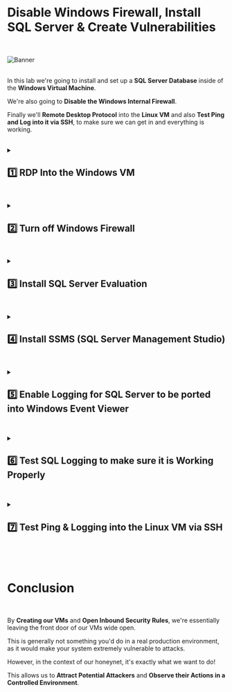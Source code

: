 <br>

# Disable Windows Firewall, Install SQL Server & Create Vulnerabilities

<br>


![Banner](https://github.com/user-attachments/assets/74cda7d0-a70b-4459-b53a-70078edb326f)
<br />
<br />

In this lab we're going to install and set up a **SQL Server Database** inside of the **Windows Virtual Machine**.

We're also going to **Disable the Windows Internal Firewall**.

Finally we'll **Remote Desktop Protocol** into the **Linux VM** and also **Test Ping and Log into it via SSH**, to make sure we can get in and everything is working.

<br />

<details close> 
<summary> <h2> 1️⃣ RDP Into the Windows VM</h2> </summary>
<br>

The first step is to copy the **Public IP Address** of the ```windows-vm```

![azure portal](https://github.com/user-attachments/assets/59c10e90-33da-4cf3-a40c-802f76edf858)


Using the **Microsoft Remote Desktop** ➜ Remote into the VM using that IP Address and:

- Username: ```labuser```
- Password: ```Cyberlab123!```

![azure portal](https://github.com/user-attachments/assets/59c10e90-33da-4cf3-a40c-802f76edf858)

  </details>

<h2></h2>

<details close> 
<summary> <h2>2️⃣ Turn off Windows Firewall</h2> </summary>
<br>

> By **Turnning off the Firewall**, the Virtual Machine is essentially going to respond to ping requests and all sorts of traffic ➜ making it easier to be discovered on the internet by bad actors.
> 
> We have previously opened up the **NSG** (which in a sense is the **Azure Firewall**), but inside of the Operating System there's another **Firewall** ➜ so we're going to disable that.

<br>

Back in our Wondows Vm, the first thing to do is **Disable the Internal Windows Firewall**.

Inside the Windows Firewall ➜ click on **Windows Defender Firewall Properties**.

Then trun of the **Firewall State** for the **Domain**, **Private** and **Public Profiles**:

![azure portal](https://github.com/user-attachments/assets/59c10e90-33da-4cf3-a40c-802f76edf858)

![azure portal](https://github.com/user-attachments/assets/59c10e90-33da-4cf3-a40c-802f76edf858)

  </details>

<h2></h2>

<details close> 
<summary> <h2>3️⃣ Install SQL Server Evaluation</h2> </summary>
<br>

> We're going to use SQL Server as another component of our Honeynet that we can let attacker discover and try to hack into.
> 
> We're not actually going to do anything with SQL, we're not going to put any data in there, it's just going to serve as another Endpoint for people to attack and we're going to ghenerate logs with it.

<br>

You can **[Download SQL Server here](https://www.microsoft.com/en-us/evalcenter/evaluate-sql-server-2019)**

Download the EXE file and install it on the VM:

![azure portal](https://github.com/user-attachments/assets/59c10e90-33da-4cf3-a40c-802f76edf858)

In this case we're going to **Download Media**:

![azure portal](https://github.com/user-attachments/assets/59c10e90-33da-4cf3-a40c-802f76edf858)

We'll download an **ISO** and put it on the **Desktop**:

![azure portal](https://github.com/user-attachments/assets/59c10e90-33da-4cf3-a40c-802f76edf858)

After it's been downloaded, right-click the ISO file and click **Mount**:

![azure portal](https://github.com/user-attachments/assets/59c10e90-33da-4cf3-a40c-802f76edf858)

Look for the **SqlSetup** on your PC and then actaully install SQL by clicking on the **setup** file:

![azure portal](https://github.com/user-attachments/assets/59c10e90-33da-4cf3-a40c-802f76edf858)

Afte the SQL setup opens, just click **Instalation** and then **New SQL Server stand-alone installation**:

![azure portal](https://github.com/user-attachments/assets/59c10e90-33da-4cf3-a40c-802f76edf858)

Accept the "license terms" and click "Next" until reaching the **Feature Selection** Tab where you want to tick the ☑ **Database Engine Services** check box:

We'll use Mixed Mode for SQL Server Authentication and Windows Authentication:

By default SQL Server can have an admin account called "sa" (for system administrator), so we'll set up the password for this

- Username: ```sa``` (default)
- Password: ```Cyberlab123!```

We'll also add the current Windows User, which will make our User ```labuser``` able to Authenticate and "log into" our SQL instance.

Click on **"Add Current User"** and it will add the current user ```labuser``` as well

![azure portal](https://github.com/user-attachments/assets/59c10e90-33da-4cf3-a40c-802f76edf858)

![azure portal](https://github.com/user-attachments/assets/59c10e90-33da-4cf3-a40c-802f76edf858)

  </details>

<h2></h2>

<details close> 
<summary> <h2>4️⃣ Install SSMS (SQL Server Management Studio)</h2> </summary>
<br>

> The next thing we're going to do is install **SQL Server Management Studio**.
> 
> This is just an app that essentially let's us log into **SQL Server Database** and visualize things.
> 
> Basically we're going to use SSMS to attempt to log in and **Generate Logs** or **Failure to Authenticate Logs**.

<br>

You can **[Download SSMS here](https://learn.microsoft.com/en-us/sql/ssms/download-sql-server-management-studio-ssms)**

Open the **SSMS Setup ENU exe** File, install it and Restart the Vm:

  ![VM create](https://github.com/user-attachments/assets/fd16cae4-cdfd-45c8-b0a3-d94a04c9677d)

  ![VM create](https://github.com/user-attachments/assets/fd16cae4-cdfd-45c8-b0a3-d94a04c9677d)


>   <details close> 
>   
> **<summary> 💡 Note</summary>**
> 
> Again this is just an App that let's us connect to our SQL Database.
> 
> Because our Virtual Machine is completely exposed to the Internet: The NSG is wide open & the local Firewall is wide open ➜ theoretically anyone could attempt to connect to the SQL Database we just installed.
> 
> It doesn't have to be someone on the VM, it can be someone from anywhere worldwide, as long as they can access our VM's IP Address.
> 
>   </details>

<br>

  </details>

<h2></h2>
<details close>
  
<summary> <h2>5️⃣ Enable Logging for SQL Server to be ported into Windows Event Viewer</h2> </summary>
<br>

> The next thing we're going to do is **Enable Logging for SQL Server**, in order to send the logs to the **Windows Event Log**.
> 
> This part is a bit troublesome to do ➜ there's a few steps we have to do to **Enable Logging for SQL Server**.

<br>

You can **[Follow this Link to Write SQL Server Audit Events to the Security log](https://learn.microsoft.com/en-us/sql/relational-databases/security/auditing/write-sql-server-audit-events-to-the-security-log?view=sql-server-ver16)**

<br>

  <details close> 
  
**<summary> 📝 Summary</summary>**

We can view all the logs for the Windows VM through the **Event Viewer**.

  ![VM create](https://github.com/user-attachments/assets/fd16cae4-cdfd-45c8-b0a3-d94a04c9677d)

For example if we go to Windows **Logs** > **Security** > click on one of the **Events / Logs** ➜ we can se the details: ***"An account was successfully logged on."***

Whenever someone fails a login, or has a succesful login ➜ that's going to be recorded in the **Event Viewer** and we can see it:

  ![VM create](https://github.com/user-attachments/assets/fd16cae4-cdfd-45c8-b0a3-d94a04c9677d)

<br>

> Basically what we're doing right now is set up the **SQL Server** ➜ so that when somebody **Fails to Authenticate** against it, we'll be able to see the logs for that in the **Event Viewer**
> 
> And to achieve that we first need to provide full permissions for the SQL Server service account to the registry hive (**Registry Editor**).
> 
> The **Windows Registry** is a place in the computer where we can make a lot of granular configurations to affect the way the OS behaves.

  </details>

<br>

<br>

First we're going to open the **Registry Editor**:

  ![VM create](https://github.com/user-attachments/assets/fd16cae4-cdfd-45c8-b0a3-d94a04c9677d)

Paste the following Registry path inside it (instead of browsing to it):

```HKEY_LOCAL_MACHINE\SYSTEM\CurrentControlSet\Services\EventLog\Security```

  ![VM create](https://github.com/user-attachments/assets/fd16cae4-cdfd-45c8-b0a3-d94a04c9677d)

Then we'll right-click the **Security** key > click on **Permissions**

  ![VM create](https://github.com/user-attachments/assets/fd16cae4-cdfd-45c8-b0a3-d94a04c9677d)

Add the ```NETWORK SERVICE``` account to the permission > and thick the ☑ boxes **Full Control** and **Read**

Click **"Apply"** and then **"OK"**:

  ![VM create](https://github.com/user-attachments/assets/fd16cae4-cdfd-45c8-b0a3-d94a04c9677d)

<br>

<h2></h2>

<br>

Now we'll **Enable Auditing from SQL Server**

From the Start menu > type **cmd** > right-click on **Command Prompt** and **Run as administrator**

  ![VM create](https://github.com/user-attachments/assets/fd16cae4-cdfd-45c8-b0a3-d94a04c9677d)

Paste the following **statement** > press **"Enter"** > and you can see that the command was **successfully executed** ✔️

```auditpol /set /subcategory:"application generated" /success:enable /failure:enable```

<br>

  ![VM create](https://github.com/user-attachments/assets/fd16cae4-cdfd-45c8-b0a3-d94a04c9677d)

<br>

<h2></h2>

<br>

The next thing to do is open the **SSMS**, log into it and **Enable Auditing**.

  ![VM create](https://github.com/user-attachments/assets/fd16cae4-cdfd-45c8-b0a3-d94a04c9677d)

To Connect to the SQL Server ➜  we can select **"SQL Server Authentication"** and use the **SQL Server system administrator credentials** we had set up earlier:

- Username: ```sa```
- Password: ```Cyberlab123!```

  ![VM create](https://github.com/user-attachments/assets/fd16cae4-cdfd-45c8-b0a3-d94a04c9677d)

Then we'll go to the **Properties** of the Server we just connected to > go to **"Login auditing"** > and check ◉ **Both failed and successful logins**

This way all the login attempts can be logged to the **Event Log**

  ![VM create](https://github.com/user-attachments/assets/fd16cae4-cdfd-45c8-b0a3-d94a04c9677d)

And finally we just have to **Restart** the Server ➜ right-click on the **windows-VM SQL Server** and click on **"Restart"**:

  ![VM create](https://github.com/user-attachments/assets/fd16cae4-cdfd-45c8-b0a3-d94a04c9677d)

  </details>

<h2></h2>

<details close> 
<summary> <h2>6️⃣ Test SQL Logging to make sure it is Working Properly</h2> </summary>
<br>

We'll now "attempt" to reconnect to the SQL Server **Intentionally Using a Wrong Password**:

  ![VM create](https://github.com/user-attachments/assets/fd16cae4-cdfd-45c8-b0a3-d94a04c9677d)

Then close **SSMS** and open the **Event Viewer**.

Under the **Windows Logs** > **Application Log** ➜ ⚠️ this is where the **SQL Server Login Attempts** are going to be recorded.

You can see bellow the Event of the **Login failed** we intentionally generated using a Wrong Pasword:

  ![VM create](https://github.com/user-attachments/assets/fd16cae4-cdfd-45c8-b0a3-d94a04c9677d)

✅ We can confirm that this is working properly.

<br>

  </details>

<h2></h2>

<details close> 
<summary> <h2>7️⃣ Test Ping & Logging into the Linux VM via SSH</h2> </summary>
<br>

> The next thing we have to do is Ping the Linux Virtual Machine ➜ make sure it is pingable:
> 
> We'll log into the Linux VM with Secure Shell (SSH) Protocol
>
> <br>
> 
>   <details close> 
>   
> **<summary> 💡 Note</summary>**
> 
> In our case here there's no Linux interface by default ➜ so when we log in to our VM we're just going to use a Command Line Interface.
> 
>   </details>

<br>

Back to the Azure Portal, we'll go to the ```linux-vm``` > copy the **Public IP Address**

  ![VM create](https://github.com/user-attachments/assets/fd16cae4-cdfd-45c8-b0a3-d94a04c9677d)

  ![VM create](https://github.com/user-attachments/assets/fd16cae4-cdfd-45c8-b0a3-d94a04c9677d)

- Then if you're running Windows ➜ open **Powershell**-
- But if you're running Mac ➜ open **Terminal**

We're going to attempt to ping our **Linux VM** > type in the **IP Address**:

  ![VM create](https://github.com/user-attachments/assets/fd16cae4-cdfd-45c8-b0a3-d94a04c9677d)

✅ We can confirm that we were able to successfully **Ping the Linux VM**:

  ![VM create](https://github.com/user-attachments/assets/fd16cae4-cdfd-45c8-b0a3-d94a04c9677d)

Now to SSH into the Virtual Machine, we have our ```linux-vm``` Username & Password:

- Username: ```labuser```
- Password: ```Cyberlab123!```

To connect into a machine with SSH we just type:

```commandline
ssh USERNAME@IPADDRESS
```
And then we press "Enter"

  ![VM create](https://github.com/user-attachments/assets/fd16cae4-cdfd-45c8-b0a3-d94a04c9677d)

<br>

>   <details close> 
>   
> **<summary> 💡 Note</summary>**
> 
> Then it'll ask us if we want to trust the certificate that the Virtual Machine is "offering" to establish the SSH connection:
> 
> - So we're just going to say **"Yes"** to it.
> 
>   ![VM create](https://github.com/user-attachments/assets/fd16cae4-cdfd-45c8-b0a3-d94a04c9677d)
> 
> Then we'll import the certification into our computer, and our computer will trust it ✔️
> 
>   </details>

<br>

Then we'll just have type in our **Password** for SSH to log into the **Linux VM**.

  ![VM create](https://github.com/user-attachments/assets/fd16cae4-cdfd-45c8-b0a3-d94a04c9677d)

You'll see that your prompt changed to **labuser@linux-vm**

  ![VM create](https://github.com/user-attachments/assets/fd16cae4-cdfd-45c8-b0a3-d94a04c9677d)

To confirm you´re logged in you can:

- Type ```uname -a``` and it will tell you what Operating System it is running: **Linux**
- And you can also type ```id``` and it will tell you **labuser**

  ![VM create](https://github.com/user-attachments/assets/fd16cae4-cdfd-45c8-b0a3-d94a04c9677d)

✅ This is how you know you were **Successfully Logged into the Linux VM**.

<br>

 <details close> 

> **<summary> 💡 Note</summary>**
> 
> We're not going to be doing much with this Linux VM in this lab ➜ it's just another Endpoint for people to attack
> 
> Later we'll intall something in the Linux Machine that will let us forward the Logs into our Log Repository.
> 
> But for now I just wanted to make sure it is running ➜ and it is ✔️
> 
>  </details>

<br>

<br>

  </details>

<h2></h2>

<br>

# Conclusion

<br>

By **Creating our VMs** and **Open Inbound Security Rules**, we're essentially leaving the front door of our VMs wide open.

This is generally not something you'd do in a real production environment, as it would make your system extremely vulnerable to attacks.

However, in the context of our honeynet, it's exactly what we want to do!

This allows us to **Attract Potential Attackers** and **Observe their Actions in a Controlled Environment**.

  
<br />
<br />
  
 
 
